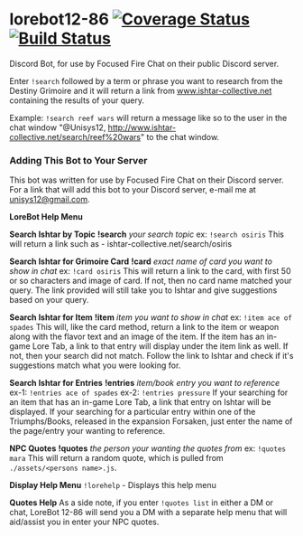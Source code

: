 lorebot12-86 [![Coverage Status](https://coveralls.io/repos/github/unisys12/lorebot12-86/badge.svg?branch=testing)](https://coveralls.io/github/unisys12/lorebot12-86?branch=refactor) [![Build Status](https://travis-ci.org/unisys12/lorebot12-86.svg?branch=refactor)](https://travis-ci.org/unisys12/lorebot12-86)
============
Discord Bot, for use by Focused Fire Chat on their public Discord server.

Enter `!search` followed by a term or phrase you want to research from the Destiny Grimoire and it will return a link from www.ishtar-collective.net containing the results of your query.

Example: `!search reef wars`
will return a message like so to the user in the chat window "@Unisys12, http://www.ishtar-collective.net/search/reef%20wars" to the chat window.

### Adding This Bot to Your Server
This bot was written for use by Focused Fire Chat on their Discord server. For a link that will add this bot to your Discord server, e-mail me at unisys12@gmail.com.

**LoreBot Help Menu**

**__Search Ishtar by Topic__**
**!search** *your search topic*
ex: `!search osiris`
This will return a link such as - ishtar-collective.net/search/osiris

**__Search Ishtar for Grimoire Card__**
**!card** *exact name of card you want to show in chat*
ex: `!card osiris`
This will return a link to the card, with first 50 or so characters and image of card. If not, then no card name matched your query. The link provided will still take you to Ishtar and give suggestions based on your query.

**__Search Ishtar for Item__**
**!item** *item you want to show in chat*
ex: `!item ace of spades`
This will, like the card method, return a link to the item or weapon along with the flavor text and an image of the item. If the item has an in-game Lore Tab, a link to that entry will display under the item link as well. If not, then your search did not match. Follow the link to Ishtar and check if it's suggestions match what you were looking for.

**__Search Ishtar for Entries__**
**!entries** *item/book entry you want to reference*
ex-1: `!entries ace of spades`
ex-2: `!entries pressure`
If your searching for an item that has an in-game Lore Tab, a link that entry on Ishtar will be displayed.
If your searching for a particular entry within one of the Triumphs/Books, released in the expansion Forsaken, just enter the name of the page/entry your wanting to reference.

**__NPC Quotes__**
**!quotes** *the person your wanting the quotes from*
ex: `!quotes mara`
This will return a random quote, which is pulled from `./assets/<persons name>.js`.

**__Display Help Menu__**
`!lorehelp` - Displays this help menu

**Quotes Help**
As a side note, if you enter `!quotes list` in either a DM or chat, LoreBot 12-86 will send you a DM with a separate help menu that will aid/assist you in enter your NPC quotes.
